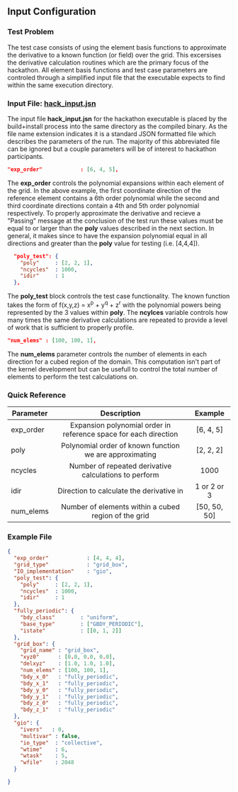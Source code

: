 
## Input Configuration

### Test Problem
The test case consists of using the element basis functions to approximate
the derivative to a known function (or field) over the grid.  This excersises
the derivative calculation routines which are the primary focus of the hackathon.
All element basis functions and test case parameters are controled through a 
simplified input file that the executable expects to find within the same 
execution directory. 

### Input File: [hack_input.jsn](../../../src/cdg/apps/hack_input.hpp)
The input file **hack_input.jsn** for the hackathon executable is placed by 
the build+install process into the same directory as the compiled binary. 
As the file name extension indicates it is a standard JSON formatted file 
which describes the parameters of the run. The majority of this abbreviated
file can be ignored but a couple parameters will be of interest to hackathon 
participants.

```json
"exp_order"            : [6, 4, 5],
```
The **exp_order** controls the polynomial expansions within each element 
of the grid. In the above example, the first coordinate direction of the 
reference element contains a 6th order polynomial while the second and 
third coordinate directions contain a 4th and 5th order polynomial 
respectively. To properly approximate the derivative and recieve a "Passing"
message at the conclusion of the test run these values must be equal to 
or larger than the **poly** values described in the next section. In 
general, it makes since to have the expansion polynomial equal in all 
directions and greater than the **poly** value for testing (i.e. [4,4,4]).

```json
  "poly_test": {
    "poly"     : [2, 2, 1],
    "ncycles"  : 1000,
    "idir"     : 1
  },
```
The **poly_test** block controls the test case functionality. The known 
function takes the form of f(x,y,z) = x<sup>p</sup> + y<sup>q</sup> + z<sup>r</sup> 
with the polynomial powers being represented by the 3 values within **poly**. The
**ncylces** variable controls how many times the same derivative calculations
are repeated to provide a level of work that is sufficient to properly profile. 

```json
"num_elems" : [100, 100, 1],
```
The **num_elems** parameter controls the number of elements in each direction
for a cubed region of the domain. This computation isn't part of the kernel
development but can be usefull to control the total number of elements to
perform the test calculations on.

### Quick Reference
| Parameter |    Description   |    Example   |
|-----------|:----------------:|:------------:|
|exp_order  | Expansion polynomial order in reference space for each direction  |   [6, 4, 5]  |
|poly       | Polynomial order of known function we are approximating           |   [2, 2, 2]  |
|ncycles    | Number of repeated derivative calculations to perform             |      1000    |
|idir       | Direction to calculate the derivative in                          | 1 or 2 or 3  |
|num_elems  | Number of elements within a cubed region of the grid              | [50, 50, 50] |

### Example File
```json
{ 
  "exp_order"            : [4, 4, 4],
  "grid_type"            : "grid_box",
  "IO_implementation"    : "gio",
  "poly_test": {
    "poly"     : [2, 2, 1],
    "ncycles"  : 1000,
    "idir"     : 1
  },
  "fully_periodic": {
    "bdy_class"        : "uniform",
    "base_type"        : ["GBDY_PERIODIC"],
    "istate"           : [[0, 1, 2]]
  },
  "grid_box": {
    "grid_name" : "grid_box",
    "xyz0"      : [0.0, 0.0, 0.0],
    "delxyz"    : [1.0, 1.0, 1.0],
    "num_elems" : [100, 100, 1],
    "bdy_x_0"   : "fully_periodic",
    "bdy_x_1"   : "fully_periodic",
    "bdy_y_0"   : "fully_periodic",
    "bdy_y_1"   : "fully_periodic",
    "bdy_z_0"   : "fully_periodic",
    "bdy_z_1"   : "fully_periodic"
  },
  "gio": {
    "ivers"   : 0,
    "multivar" : false,
    "io_type"  : "collective",
    "wtime"    : 6,
    "wtask"    : 5,
    "wfile"    : 2048
  }

}
```
